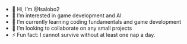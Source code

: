 - 👋 Hi, I’m @Isalobo2
- 👀 I’m interested in game development and AI 
- 🌱 I’m currently learning coding fundamentals and game development
- 💞️ I’m looking to collaborate on any small projects 
- ⚡ Fun fact: I cannot survive without at least one nap a day.

<!---
Isalobo2/Isalobo2 is a ✨ special ✨ repository because its `README.md` (this file) appears on your GitHub profile.
You can click the Preview link to take a look at your changes.
--->
